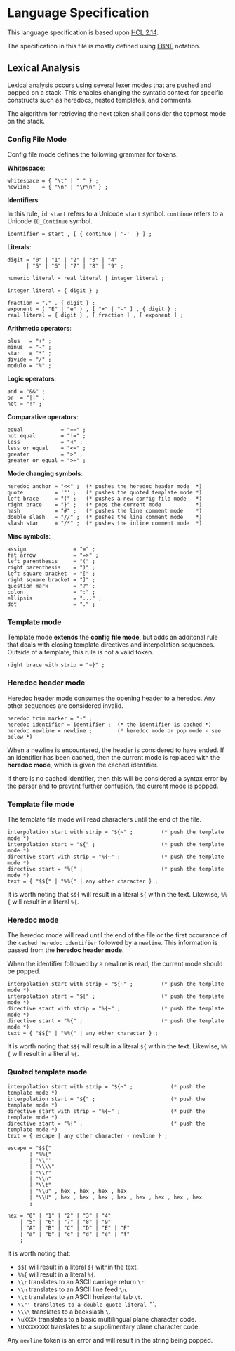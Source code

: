 # Language Specification

This language specification is based upon 
[HCL 2.14](https://github.com/hashicorp/hcl/blob/v2.14.0/hclsyntax/spec.md).

The specification in this file is mostly defined using
[EBNF](https://en.m.wikipedia.org/wiki/Extended_Backus%E2%80%93Naur_form)
notation.

## Lexical Analysis

Lexical analysis occurs using several lexer modes that are pushed and popped
on a stack. This enables changing the syntatic context for specific constructs
such as heredocs, nested templates, and comments.

The algorithm for retrieving the next token shall consider the topmost mode
on the stack.

### Config File Mode

Config file mode defines the following grammar for tokens.

**Whitespace**:

```
whitespace = { "\t" | " " } ;
newline    = { "\n" | "\r\n" } ;
```

**Identifiers**:

In this rule, `id start` refers to a Unicode `start` symbol.
`continue` refers to a Unicode `ID_Continue` symbol.

```
identifier = start , [ { continue | '-'  } ] ;
```

**Literals**:

```
digit = "0" | "1" | "2" | "3" | "4"
      | "5" | "6" | "7" | "8" | "9" ;

numeric literal = real literal | integer literal ;

integer literal = { digit } ;

fraction = "." , { digit } ;
exponent = ( "E" | "e" ) , [ "+" | "-" ] , { digit } ;
real literal = { digit } , [ fraction ] , [ exponent ] ;
```

**Arithmetic operators**:

```
plus   = "+" ;
minus  = "-" ;
star   = "*" ;
divide = "/" ;
modulo = "%" ;
```

**Logic operators**:

```
and = "&&" ;
or  = "||" ;
not = "!" ;
```

**Comparative operators**:

```
equal            = "==" ;
not equal        = "!=" ;
less             = "<" ;
less or equal    = "<=" ;
greater          = ">" ;
greater or equal = ">=" ;
```

**Mode changing symbols**:

```
heredoc anchor = "<<" ;  (* pushes the heredoc header mode  *)
quote          = '"' ;   (* pushes the quoted template mode *)
left brace     = "{" ;   (* pushes a new config file mode   *)
right brace    = "}" ;   (* pops the current mode           *)
hash           = "#" ;   (* pushes the line comment mode    *)
double slash   = "//" ;  (* pushes the line comment mode    *)
slash star     = "/*" ;  (* pushes the inline comment mode  *)
```

**Misc symbols**:

```
assign               = "=" ;
fat arrow            = "=>" ;
left parenthesis     = "(" ;
right parenthesis    = ")" ;
left square bracket  = "[" ;
right square bracket = "]" ;
question mark        = "?" ;
colon                = ":" ;
ellipsis             = "..." ;
dot                  = "." ;
```

### Template mode

Template mode **extends** the **config file mode**, but adds 
an additonal rule that deals with closing template directives
and interpolation sequences. Outside of a template, this rule
is not a valid token.

```
right brace with strip = "~}" ;
```

### Heredoc header mode

Heredoc header mode consumes the opening header to a heredoc. Any other
sequences are considered invalid.

```
heredoc trim marker = "-" ;
heredoc identifier = identifier ;  (* the identifier is cached *)
heredoc newline = newline ;        (* heredoc mode or pop mode - see below *)
```

When a newline is encountered, the header is considered to have ended.
If an identifier has been cached, then the current mode is replaced with the
**heredoc mode**, which is given the cached identifier.

If there is no cached identifier, then this will be 
considered a syntax error by the parser and to prevent further
confusion, the current mode is popped.

### Template file mode 

The template file mode will read characters until the end of the file.

```
interpolation start with strip = "${~" ;         (* push the template mode *)
interpolation start = "${" ;                     (* push the template mode *)
directive start with strip = "%{~" ;             (* push the template mode *)
directive start = "%{" ;                         (* push the template mode *)
text = { "$${" | "%%{" | any other character } ;
```

It is worth noting that `$${` will result in a literal `${` within the text.
Likewise, `%%{` will result in a literal `%{`.

### Heredoc mode

The heredoc mode will read until the end of the file or the first occurance
of the `cached heredoc identifier` followed by a `newline`. This information
is passed from the **heredoc header mode**.

When the identifier followed by a newline is read, the current
mode should be popped.

```
interpolation start with strip = "${~" ;         (* push the template mode *)
interpolation start = "${" ;                     (* push the template mode *)
directive start with strip = "%{~" ;             (* push the template mode *)
directive start = "%{" ;                         (* push the template mode *)
text = { "$${" | "%%{" | any other character } ;
```

It is worth noting that `$${` will result in a literal `${` within the text.
Likewise, `%%{` will result in a literal `%{`.

### Quoted template mode

```
interpolation start with strip = "${~" ;            (* push the template mode *)
interpolation start = "${" ;                        (* push the template mode *)
directive start with strip = "%{~" ;                (* push the template mode *)
directive start = "%{" ;                            (* push the template mode *)
text = { escape | any other character - newline } ;

escape = "$${"
       | "%%{"
       | '\\"'
       | "\\\\"
       | "\\r"
       | "\\n"
       | "\\t"
       | "\\u" , hex , hex , hex , hex
       | "\\U" , hex , hex , hex , hex , hex , hex , hex , hex 
       ;

hex = "0" | "1" | "2" | "3" | "4"
    | "5" | "6" | "7" | "8" | "9" 
    | "A" | "B" | "C" | "D" | "E" | "F"
    | "a" | "b" | "c" | "d" | "e" | "f"
    ;
```

It is worth noting that:

- `$${` will result in a literal `${` within the text.
- `%%{` will result in a literal `%{`.
- `\\r` translates to an ASCII carriage return `\r`.
- `\\n` translates to an ASCII line feed `\n`.
- `\\t` translates to an ASCII horizontal tab `\t`.
- `\\"' translates to a double quote literal `"`.
- `\\\\` translates to a backslash `\`.
- `\uXXXX` translates to a basic multilingual plane character code.
- `\UXXXXXXXX` translates to a supplimentary plane character code.

Any `newline` token is an error and will result in the string being
popped.

